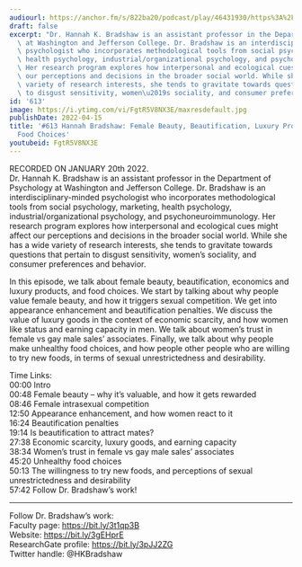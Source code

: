 ```yaml
---
audiourl: https://anchor.fm/s/822ba20/podcast/play/46431930/https%3A%2F%2Fd3ctxlq1ktw2nl.cloudfront.net%2Fstaging%2F2022-0-20%2F50012c00-428b-d7f1-e8a2-5d6b8dfba65d.m4a
draft: false
excerpt: "Dr. Hannah K. Bradshaw is an assistant professor in the Department of Psychology\
  \ at Washington and Jefferson College. Dr. Bradshaw is an interdisciplinary-minded\
  \ psychologist who incorporates methodological tools from social psychology, marketing,\
  \ health psychology, industrial/organizational psychology, and psychoneuroimmunology.\
  \ Her research program explores how interpersonal and ecological cues might affect\
  \ our perceptions and decisions in the broader social world. While she has a wide\
  \ variety of research interests, she tends to gravitate towards questions that pertain\
  \ to disgust sensitivity, women\u2019s sociality, and consumer preferences and behavior."
id: '613'
image: https://i.ytimg.com/vi/FgtR5V8NX3E/maxresdefault.jpg
publishDate: 2022-04-15
title: '#613 Hannah Bradshaw: Female Beauty, Beautification, Luxury Products, and
  Food Choices'
youtubeid: FgtR5V8NX3E
---
```

<div class="timelinks">

RECORDED ON JANUARY 20th 2022.  
Dr. Hannah K. Bradshaw is an assistant professor in the Department of Psychology at Washington and Jefferson College. Dr. Bradshaw is an interdisciplinary-minded psychologist who incorporates methodological tools from social psychology, marketing, health psychology, industrial/organizational psychology, and psychoneuroimmunology. Her research program explores how interpersonal and ecological cues might affect our perceptions and decisions in the broader social world. While she has a wide variety of research interests, she tends to gravitate towards questions that pertain to disgust sensitivity, women’s sociality, and consumer preferences and behavior.

In this episode, we talk about female beauty, beautification, economics and luxury products, and food choices. We start by talking about why people value female beauty, and how it triggers sexual competition. We get into appearance enhancement and beautification penalties. We discuss the value of luxury goods in the context of economic scarcity, and how women like status and earning capacity in men. We talk about women’s trust in female vs gay male sales’ associates. Finally, we talk about why people make unhealthy food choices, and how people other people who are willing to try new foods, in terms of sexual unrestrictedness and desirability.

Time Links:  
<time>00:00</time> Intro  
<time>00:48</time> Female beauty – why it’s valuable, and how it gets rewarded  
<time>08:46</time> Female intrasexual competition  
<time>12:50</time> Appearance enhancement, and how women react to it  
<time>16:24</time> Beautification penalties  
<time>19:14</time> Is beautification to attract mates?  
<time>27:38</time> Economic scarcity, luxury goods, and earning capacity  
<time>38:34</time> Women’s trust in female vs gay male sales’ associates  
<time>45:20</time> Unhealthy food choices  
<time>50:13</time> The willingness to try new foods, and perceptions of sexual unrestrictedness and desirability  
<time>57:42</time> Follow Dr. Bradshaw’s work!

---

Follow Dr. Bradshaw’s work:  
Faculty page: https://bit.ly/3t1qp3B  
Website: https://bit.ly/3gEHprE  
ResearchGate profile: https://bit.ly/3pJJ2ZG  
Twitter handle: @HKBradshaw
</div>

